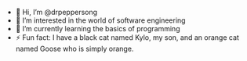 - 👋 Hi, I’m @drpeppersong
- 👀 I’m interested in the world of software engineering
- 🌱 I’m currently learning the basics of programming
- ⚡ Fun fact: I have a black cat named Kylo, my son, and an orange cat named Goose who is simply orange.

<!---
drpeppersong/drpeppersong is a ✨ special ✨ repository because its `README.md` (this file) appears on your GitHub profile.
You can click the Preview link to take a look at your changes.
--->
